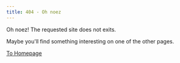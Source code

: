 ```yaml
---
title: 404 - Oh noez
---
```


Oh noez! The requested site does not exits.

Maybe you'll find something interesting on one of the other pages.

[To Homepage](/)

